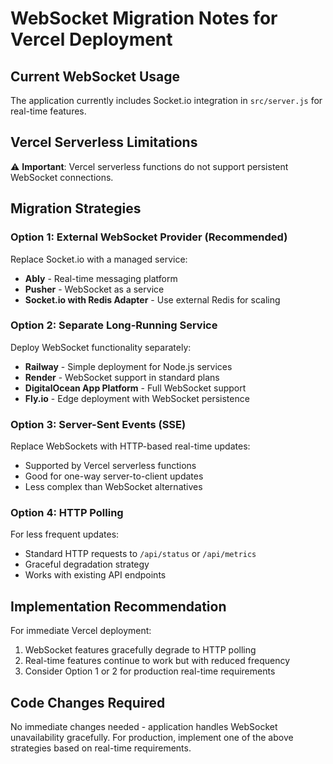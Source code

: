# WebSocket Migration Notes for Vercel Deployment

## Current WebSocket Usage
The application currently includes Socket.io integration in `src/server.js` for real-time features.

## Vercel Serverless Limitations
⚠️ **Important**: Vercel serverless functions do not support persistent WebSocket connections.

## Migration Strategies

### Option 1: External WebSocket Provider (Recommended)
Replace Socket.io with a managed service:
- **Ably** - Real-time messaging platform
- **Pusher** - WebSocket as a service  
- **Socket.io with Redis Adapter** - Use external Redis for scaling

### Option 2: Separate Long-Running Service
Deploy WebSocket functionality separately:
- **Railway** - Simple deployment for Node.js services
- **Render** - WebSocket support in standard plans
- **DigitalOcean App Platform** - Full WebSocket support
- **Fly.io** - Edge deployment with WebSocket persistence

### Option 3: Server-Sent Events (SSE)
Replace WebSockets with HTTP-based real-time updates:
- Supported by Vercel serverless functions
- Good for one-way server-to-client updates
- Less complex than WebSocket alternatives

### Option 4: HTTP Polling
For less frequent updates:
- Standard HTTP requests to `/api/status` or `/api/metrics`
- Graceful degradation strategy
- Works with existing API endpoints

## Implementation Recommendation
For immediate Vercel deployment:
1. WebSocket features gracefully degrade to HTTP polling
2. Real-time features continue to work but with reduced frequency
3. Consider Option 1 or 2 for production real-time requirements

## Code Changes Required
No immediate changes needed - application handles WebSocket unavailability gracefully.
For production, implement one of the above strategies based on real-time requirements.